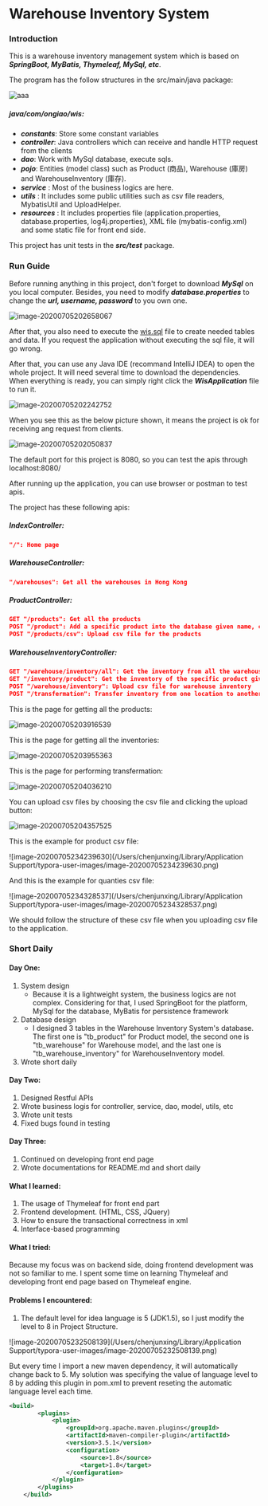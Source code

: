 # Warehouse Inventory System

### Introduction

This is a warehouse inventory management system which is based on ***SpringBoot, MyBatis, Thymeleaf, MySql, etc***.

The program has the follow structures in the src/main/java package:

![aaa](https://github.com/ongiao/Warehouse-Inventory-System/blob/master/warehouse-inventory-system/src/main/resources/images/image-20200705202145758.png)

##### java/com/ongiao/wis:

 * ***constants***: Store some constant variables 
 * ***controller***: Java controllers which can receive and handle HTTP request from the clients
 * ***dao***: Work with MySql database, execute sqls.
 * ***pojo***: Entities (model class) such as Product (商品), Warehouse (庫房) and WarehouseInventory (庫存).  
 * ***service*** : Most of the business logics are here.  
 * ***utils*** : It includes some public utilities such as csv file readers, MybatisUtil and UploadHelper.  
 * ***resources*** : It includes properties file (application.properties, database.properties, log4j.properties), XML file (mybatis-config.xml) and some static file for front end side.

This project has unit tests in the ***src/test*** package.

### Run Guide

Before running anything in this project, don't forget to download ***MySql*** on you local computer. Besides, you need to modify ***database.properties*** to change the ***url, username, password*** to you own one.

![image-20200705202658067](https://github.com/ongiao/Warehouse-Inventory-System/blob/master/warehouse-inventory-system/src/main/resources/images/image-20200705202658067.png)

After that, you also need to execute the [wis.sql](https://github.com/ongiao/Warehouse-Inventory-System/blob/master/warehouse-inventory-system/src/main/resources/wis.sql) file to create needed tables and data. If you request the application without executing the sql file, it will go wrong.

After that, you can use any Java IDE (recommand IntelliJ IDEA) to open the whole project. It will need several time to download the dependencies. When everything is ready, you can simply right click the ***WisApplication*** file to run it.

![image-20200705202242752](https://github.com/ongiao/Warehouse-Inventory-System/blob/master/warehouse-inventory-system/src/main/resources/images/image-20200705202242752.png)

When you see this as the below picture shown, it means the project is ok for receiving ang request from clients.

![image-20200705202050837](https://github.com/ongiao/Warehouse-Inventory-System/blob/master/warehouse-inventory-system/src/main/resources/images/image-20200705202050837.png)

The default port for this project is 8080, so you can test the apis through localhost:8080/



After running up the application, you can use browser or postman to test apis.

The project has these following apis:

##### IndexController:

```json
"/": Home page
```

##### WarehouseController:

```json
"/warehouses": Get all the warehouses in Hong Kong
```

##### ProductController:

```json
GET "/products": Get all the products
POST "/product": Add a specific product into the database given name, code and weight
POST "/products/csv": Upload csv file for the products
```

##### WarehouseInventoryController:

```json
GET "/warehouse/inventory/all": Get the inventory from all the warehouses based in Hong Kong
GET "/inventory/product": Get the inventory of the specific product given the product code
POST "/warehouse/inventory": Upload csv file for warehouse inventory
POST "/transfermation": Transfer inventory from one location to another location
```



This is the page for getting all the products:

![image-20200705203916539](https://github.com/ongiao/Warehouse-Inventory-System/blob/master/warehouse-inventory-system/src/main/resources/images/image-20200705203916539.png)

This is the page for getting all the inventories:

![image-20200705203955363](https://github.com/ongiao/Warehouse-Inventory-System/blob/master/warehouse-inventory-system/src/main/resources/images/image-20200705203955363.png)

This is the page for performing transfermation:

![image-20200705204036210](https://github.com/ongiao/Warehouse-Inventory-System/blob/master/warehouse-inventory-system/src/main/resources/images/image-20200705204036210.png)

You can upload csv files by choosing the csv file and clicking the upload button:

![image-20200705204357525](https://github.com/ongiao/Warehouse-Inventory-System/blob/master/warehouse-inventory-system/src/main/resources/images/image-20200705204357525.png)

This is the example for product csv file:

![image-20200705234239630](/Users/chenjunxing/Library/Application Support/typora-user-images/image-20200705234239630.png)

And this is the example for quanties csv file:

![image-20200705234328537](/Users/chenjunxing/Library/Application Support/typora-user-images/image-20200705234328537.png)

We should follow the structure of these csv file when you uploading csv file to the application.



### Short Daily

#### Day One:

1. System design
   - Because it is a lightweight system, the business logics are not complex. Considering for that, I used SpringBoot for the platform, MySql for the database, MyBatis for persistence framework
2. Database design
   - I designed 3 tables in the Warehouse Inventory System's database. The first one is "tb_product" for Product model, the second one is "tb_warehouse" for Warehouse model, and the last one is "tb_warehouse_inventory" for WarehouseInventory model.
3. Wrote short daily

#### Day Two:

1. Designed Restful APIs
2. Wrote business logis for controller, service, dao, model, utils, etc
3. Wrote unit tests
4. Fixed bugs found in testing



#### Day Three:

1. Continued on developing front end page
2. Wrote documentations for README.md and short daily



#### What I learned:

1. The usage of Thymeleaf for front end part
2. Frontend development. (HTML, CSS, JQuery)
3. How to ensure the transactional correctness in xml
4. Interface-based programming



#### What I tried:

Because my focus was on backend side, doing frontend development was not so familiar to me. I spent some time on learning Thymeleaf and developing front end page based on Thymeleaf engine. 



#### Problems I encountered:

1. The default level for idea language is 5 (JDK1.5), so I just modify the level to 8 in Project Structure.

![image-20200705232508139](/Users/chenjunxing/Library/Application Support/typora-user-images/image-20200705232508139.png)

But every time I import a new maven dependency, it will automatically change back to 5. My solution was specifying the value of language level to 8 by adding this plugin in pom.xml to prevent reseting the automatic language level each time.

```xml
<build>
        <plugins>
            <plugin>
                <groupId>org.apache.maven.plugins</groupId>
                <artifactId>maven-compiler-plugin</artifactId>
                <version>3.5.1</version>
                <configuration>
                    <source>1.8</source>
                    <target>1.8</target>
                </configuration>
            </plugin>
        </plugins>
    </build>
```






